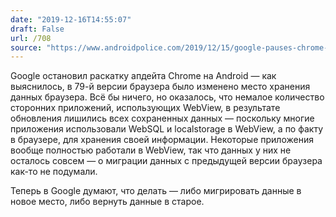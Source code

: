 ```yaml
---
date: "2019-12-16T14:55:07"
draft: False
url: /708
source: "https://www.androidpolice.com/2019/12/15/google-pauses-chrome-79-rollout-on-android-after-bug-wipes-data-in-some-apps/"
---
```


Google остановил раскатку апдейта Chrome на Android — как выяснилось, в 79-й версии браузера было изменено место хранения данных браузера. Всё бы ничего, но оказалось, что немалое количество сторонних приложений, использующих WebView, в результате обновления лишились всех сохраненных данных — поскольку многие приложения использовали WebSQL и localstorage в WebView, а по факту в браузере, для хранения своей информации. Некоторые приложения вообще полностью работали в WebView, так что данных у них не осталось совсем — о миграции данных с предыдущей версии браузера как-то не подумали.

Теперь в Google думают, что делать — либо мигрировать данные в новое место, либо вернуть данные в старое.
